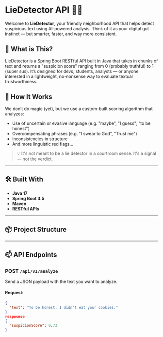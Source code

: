 # LieDetector API 🤖🔎  
Welcome to **LieDetector**, your friendly neighborhood API that helps detect suspicious text using AI-powered analysis. Think of it as your digital gut instinct — but smarter, faster, and way more consistent.

## 🚀 What is This?
LieDetector is a Spring Boot RESTful API built in Java that takes in chunks of text and returns a "suspicion score" ranging from 0 (probably truthful) to 1 (super sus). It’s designed for devs, students, analysts — or anyone interested in a lightweight, no-nonsense way to evaluate textual trustworthiness.

## 🧠 How It Works
We don’t do magic (yet), but we use a custom-built scoring algorithm that analyzes:
- Use of uncertain or evasive language (e.g. "maybe", "I guess", "to be honest")
- Overcompensating phrases (e.g. "I swear to God", "Trust me")
- Inconsistencies in structure
- And more linguistic red flags...

> 💡 It's not meant to be a lie detector in a courtroom sense. It's a signal — not the verdict.

---

## 🛠️ Built With
- **Java 17**
- **Spring Boot 3.5**
- **Maven**
- **RESTful APIs**

---

## 📦 Project Structure



---

## 📫 API Endpoints

### POST `/api/v1/analyze`
Send a JSON payload with the text you want to analyze.

#### Request:
```json
{
  "text": "To be honest, I didn’t eat your cookies."
}
resposnse
{
  "suspicionScore": 0.73
}

